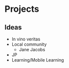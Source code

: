 # Projects

## Ideas
* In vino veritas
* Local community 
    * Jane Jacobs
* JP
* Learning/Mobile Learning
